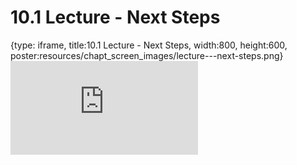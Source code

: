 # 10.1 Lecture - Next Steps
 
{type: iframe, title:10.1 Lecture - Next Steps, width:800, height:600, poster:resources/chapt_screen_images/lecture---next-steps.png}
![](https://sayumiyork.github.io/miniCURE-16S_Test/lecture---next-steps.html)
 

 
